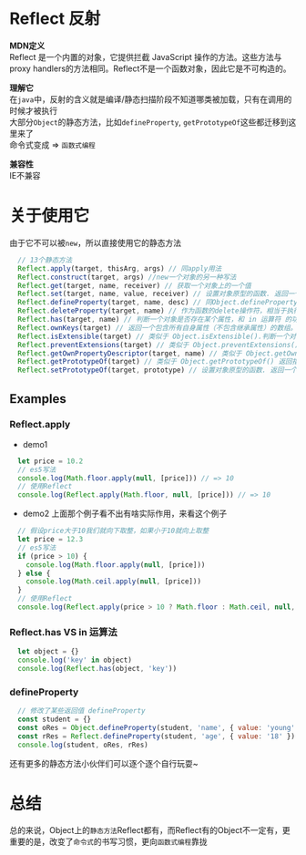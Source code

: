 # Reflect 反射
**MDN定义**  
Reflect 是一个内置的对象，它提供拦截 JavaScript 操作的方法。这些方法与proxy handlers的方法相同。Reflect不是一个函数对象，因此它是不可构造的。  

**理解它**  
在`java`中，反射的含义就是编译/静态扫描阶段不知道哪类被加载，只有在调用的时候才被执行  
大部分`Object`的静态方法，比如`defineProperty`, `getPrototypeOf`这些都迁移到这里来了  
命令式变成 => `函数式编程`

**兼容性**  
IE不兼容

# 关于使用它
由于它不可以被`new`，所以直接使用它的静态方法
```javascript
  // 13个静态方法
  Reflect.apply(target, thisArg, args) // 同apply用法
  Reflect.construct(target, args) //new一个对象的另一种写法
  Reflect.get(target, name, receiver) // 获取一个对象上的一个值
  Reflect.set(target, name, value, receiver) // 设置对象原型的函数. 返回一个 Boolean， 如果更新成功，则返回true
  Reflect.defineProperty(target, name, desc) // 同Object.defineProperty 返回值不同
  Reflect.deleteProperty(target, name) // 作为函数的delete操作符，相当于执行 delete target[name]。
  Reflect.has(target, name) // 判断一个对象是否存在某个属性，和 in 运算符 的功能完全相同
  Reflect.ownKeys(target) // 返回一个包含所有自身属性（不包含继承属性）的数组。(类似于 Object.keys(), 但不会受enumerable影响).
  Reflect.isExtensible(target) // 类似于 Object.isExtensible().判断一个对象是否可拓展的
  Reflect.preventExtensions(target) // 类似于 Object.preventExtensions()。阻止新属性添加到对象。返回一个Boolean
  Reflect.getOwnPropertyDescriptor(target, name) // 类似于 Object.getOwnPropertyDescriptor()。如果对象中存在该属性，则返回对应的属性描述符,  否则返回 undefined.
  Reflect.getPrototypeOf(target) // 类似于 Object.getPrototypeOf() 返回指定对象的原型
  Reflect.setPrototypeOf(target, prototype) // 设置对象原型的函数. 返回一个 Boolean， 如果更新成功，则返回true。
 ```

 ## Examples
 ### Reflect.apply
* demo1
```javascript
  let price = 10.2
  // es5写法
  console.log(Math.floor.apply(null, [price])) // => 10
  // 使用Reflect
  console.log(Reflect.apply(Math.floor, null, [price])) // => 10
```
* demo2 上面那个例子看不出有啥实际作用，来看这个例子
```javascript
  // 假设price大于10我们就向下取整，如果小于10就向上取整
  let price = 12.3
  // es5写法
  if (price > 10) {
    console.log(Math.floor.apply(null, [price]))
  } else {
    console.log(Math.ceil.apply(null, [price]))
  }
  // 使用Reflect
  console.log(Reflect.apply(price > 10 ? Math.floor : Math.ceil, null, [price]))
 ```

 ### Reflect.has VS in 运算法
```javascript
  let object = {}
  console.log('key' in object)
  console.log(Reflect.has(object, 'key'))
```

### defineProperty
```javascript
  // 修改了某些返回值 defineProperty
  const student = {}
  const oRes = Object.defineProperty(student, 'name', { value: 'young' })  //=> return student对象
  const rRes = Reflect.defineProperty(student, 'age', { value: '18' }) //=> return true
  console.log(student, oRes, rRes)
 ```
 还有更多的静态方法小伙伴们可以逐个逐个自行玩耍~
 # 总结
 总的来说，Object上的`静态方法`Reflect都有，而Reflect有的Object不一定有，更重要的是，改变了`命令式`的书写习惯，更向`函数式编程`靠拢